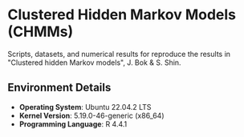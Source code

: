 # Clustered Hidden Markov Models (CHMMs)
Scripts, datasets, and numerical results for reproduce the results in "Clustered hidden Markov models", J. Bok & S. Shin.
## Environment Details
- **Operating System**: Ubuntu 22.04.2 LTS
- **Kernel Version**: 5.19.0-46-generic (x86_64)
- **Programming Language**: R 4.4.1

